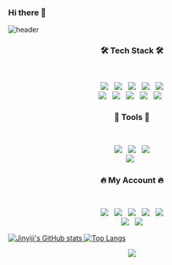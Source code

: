 ### Hi there 👋

<!--
**Jinyiji/Jinyiji** is a ✨ _special_ ✨ repository because its `README.md` (this file) appears on your GitHub profile.

Here are some ideas to get you started:

- 🔭 I’m currently working on ...
- 🌱 I’m currently learning ...
- 👯 I’m looking to collaborate on ...
- 🤔 I’m looking for help with ...
- 💬 Ask me about ...
- 📫 How to reach me: ...
- 😄 Pronouns: ...
- ⚡ Fun fact: ...
-->
![header](https://capsule-render.vercel.app/api?type=waving&color=_hexcode&height=300&section=header&text=Jin%20Yiji&fontSize=90)







<h3 align="center"><b>🛠 Tech Stack 🛠</b></h3>
</br>
<p align="center">
<a href="https://www.java.com/ko/"> <img src="https://img.shields.io/badge/Java-CC3D3D?style=flat-badge&logo=java&logoColor=withe"/></a> &nbsp 
<img src="https://img.shields.io/badge/HTML5-E34F26?style=flat-badge&logo=HTML5&logoColor=white"/></a> &nbsp 
<img src="https://img.shields.io/badge/JavaScript-F7DF1E?style=flat-badge&logo=JavaScript&logoColor=white"/></a> &nbsp 
<img src="https://img.shields.io/badge/CSS3-1572B6?style=flat-badge&logo=CSS3&logoColor=white"/></a> &nbsp
<img src="https://img.shields.io/badge/C-A8B9CC?style=flat-badge&logo=c&logoColor=white"/></a> <br>
<!-- <img src="https://img.shields.io/badge/Node.js-339933?style=flat-badge&logo=Node.js&logoColor=white"/></a> &nbsp -->
<!-- <img src="https://img.shields.io/badge/Android-3DDC84?style=flat-badge&logo=Android&logoColor=white"/></a> &nbsp -->
<img src="https://img.shields.io/badge/Photoshop-31A8FF?style=flat-badge&logo=adobephotoshop&logoColor=white"/></a> &nbsp 
<a href="https://www.python.org/"> <img src="https://img.shields.io/badge/Python-3776AB?style=flat-badge&logo=python&logoColor=white"/></a> &nbsp 
<img src="https://img.shields.io/badge/MySQL-4479A1?style=flat-badge&logo=MySQL&logoColor=white"/></a> &nbsp 
<img src="https://img.shields.io/badge/Atom-66595C?style=flat-badge&logo=atom&logoColor=white"/></a> &nbsp 
<img src="https://img.shields.io/badge/Notion-333333?style=flat-badge&logo=notion&logoColor=white"/></a> &nbsp 

 
 
<h3 align="center"><b>💜 Tools 💜</b></h3>
</br>
<p align="center">	
<img src="https://img.shields.io/badge/EclipseIDE-2C2255?style=flat-badge&logo=eclipse&logoColor=white"/></a> &nbsp 
<img src="https://img.shields.io/badge/VisualStudio-5C2D91?style=flat-badge&logo=visualstudio&logoColor=white"/></a> &nbsp 
<img src="https://img.shields.io/badge/VisualStudioCode-007ACC?style=flat-badge&logo=visualstudiocode&logoColor=white"/></a> <br>
<a href=https://www.jetbrains.com/ko-kr/pycharm/download/#section=windows"> <img src="https://img.shields.io/badge/PyCharm-47C83E?style=flat-badge&logo=pycharm&logoColor=white"/></a> &nbsp 




<h3 align="center"><b>🔥 My Account 🔥</b></h3>
</br>
<p align="center">	
<img src="https://img.shields.io/badge/Youtube-ff0000?style=flat-badge&logo=youtube&link=https://www.youtube.com/c/kyleschool"/> &nbsp
<img src="https://img.shields.io/badge/Gmail-EA4335?style=flat-badge&logo=gmail&logoColor=white"/></a> &nbsp 
<a href="https://blog.naver.com/jineg13"> <img src="https://img.shields.io/badge/Naver-03C75A?style=flat-badge&logo=naver&logoColor=white"/></a> &nbsp 
<img src="https://img.shields.io/badge/Twitter-1DA1F2?style=flat-badge&logo=twitter&logoColor=white"/></a> &nbsp 
<a href="https://www.facebook.com/profile.php?id=100013531959497"><img src="https://img.shields.io/badge/Facebook-1877F2?style=flat-badge&logo=facebook&logoColor=white"/></a><br>
<a href="https://www.instagram.com/j_gwaaho/"> <img src="https://img.shields.io/badge/Instagram-E4405F?style=flat-badge&logo=instagram&logoColor=white"/></a> &nbsp 
<a href="https://github.com/Jinyiji"> <img src="https://img.shields.io/badge/github-181717?style==flat-badge&logo=github&logoColor=white">

	

	


	
	
<!-- [![solved.ac tier](http://mazassumnida.wtf/api/generate_badge?boj=Jinyiji)](https://solved.ac/Jinyiji) -->
	

![Jinyiji's GitHub stats](https://github-readme-stats.vercel.app/api?username=Jinyiji&theme=omni&show_icons=true)
[![Top Langs](https://github-readme-stats.vercel.app/api/top-langs/?username=Jinyiji&theme=omni&show_icons=true)](https://github.com/Jinyiji/github-readme-stats)
<br>
	
<!-- [![Top Langs](https://github-readme-stats.vercel.app/api/top-langs/?username=Jinyiji&theme=omni&layout=compact)](https://github.com/Jinyiji/github-readme-stats) -->
<!-- [![Readme Card](https://github-readme-stats.vercel.app/api/pin/?username=Jinyiji&theme=omni&show_icons=true)](https://github.com/Jinyiji/github-readme-stats) -->

<p align="center">
<img src="https://hits.seeyoufarm.com/api/count/incr/badge.svg?url=https%3A%2F%2Fgithub.com%2Fgjbae1212%2Fhit-counter&count_bg=%23FF79C6&title_bg=%23A04BD7&icon=&icon_color=%23E7E7E7&title=hits&edge_flat=false"/>
